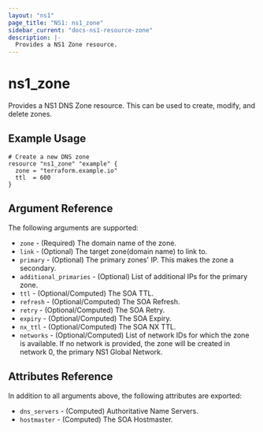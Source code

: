 ```yaml
---
layout: "ns1"
page_title: "NS1: ns1_zone"
sidebar_current: "docs-ns1-resource-zone"
description: |-
  Provides a NS1 Zone resource.
---
```


# ns1\_zone

Provides a NS1 DNS Zone resource. This can be used to create, modify, and delete zones.

## Example Usage

```hcl
# Create a new DNS zone
resource "ns1_zone" "example" {
  zone = "terraform.example.io"
  ttl  = 600
}
```

## Argument Reference

The following arguments are supported:

* `zone` - (Required) The domain name of the zone.
* `link` - (Optional) The target zone(domain name) to link to.
* `primary` - (Optional) The primary zones' IP. This makes the zone a secondary.
* `additional_primaries` - (Optional) List of additional IPs for the primary zone.
* `ttl` - (Optional/Computed) The SOA TTL.
* `refresh` - (Optional/Computed) The SOA Refresh.
* `retry` - (Optional/Computed) The SOA Retry.
* `expiry` - (Optional/Computed) The SOA Expiry.
* `nx_ttl` - (Optional/Computed) The SOA NX TTL.
* `networks` - (Optional/Computed) List of network IDs for which the zone is available.  If no network is provided, the zone will be created in network 0, the primary NS1 Global Network.

## Attributes Reference

In addition to all arguments above, the following attributes are exported:

* `dns_servers` - (Computed) Authoritative Name Servers.
* `hostmaster` - (Computed) The SOA Hostmaster.
